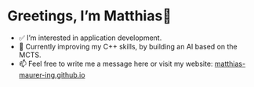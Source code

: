 # Greetings, I’m Matthias👋

- ✅ I’m interested in application development.
- 🌱 Currently improving my C++ skills, by building an AI based on the MCTS.
- 📫 Feel free to write me a message here or visit my website:
 [matthias-maurer-ing.github.io](https://matthias-maurer-ing.github.io)
